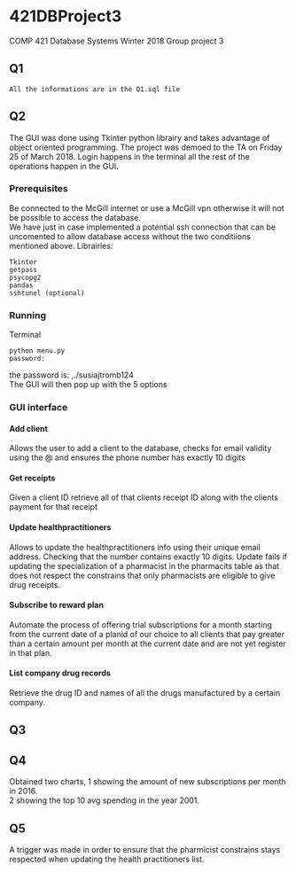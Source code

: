# 421DBProject3
COMP 421 Database Systems Winter 2018 Group project 3
## Q1
    All the informations are in the Q1.sql file
## Q2

The GUI was done using Tkinter python librairy and takes advantage of object oriented programming. The project was demoed to the TA on Friday 25 of March 2018. Login happens in the terminal all the rest of the operations happen in the GUI.

### Prerequisites

Be connected to the McGill internet or use a McGill vpn otherwise it will not be possible to access the database.  
 We have just in case implemented a potential ssh connection that can be uncomented to allow database access without the two conditiions mentioned above. 
Librairies:  

    Tkinter
    getpass
    psycopg2
    pandas
    sshtunel (optional)


    

### Running
Terminal

    python menu.py
    password:
the password is: ,./susiajtromb124  
The GUI will then pop up with the 5 options

### GUI interface
#### Add client
Allows the user to add a client to the database, checks for email validity using the @ and ensures the phone number has exactly 10 digits

#### Get receipts
Given a client ID retrieve all of that clients receipt ID along with the clients payment for that receipt

#### Update healthpractitioners
Allows to update the healthpractitioners info using their unique email address. Checking that the number contains exactly 10 digits. Update fails if updating the specialization of a pharmacist in the pharmacits table as that does not respect the constrains that only pharmacists are eligible to give drug receipts.

#### Subscribe to reward plan
Automate the process of offering trial subscriptions for a month starting from the current date of a planid of our choice to all clients that pay greater than a certain amount per month at the current date and are not yet register in that plan.

#### List company drug records
Retrieve the drug ID and names of all the drugs manufactured by a certain company.

## Q3

## Q4
Obtained two charts, 1 showing the amount of new subscriptions per month in 2016.  
2 showing the top 10 avg spending in the year 2001.

## Q5
 A trigger was made in order to ensure that the pharmicist constrains stays respected when updating the health practitioners list.